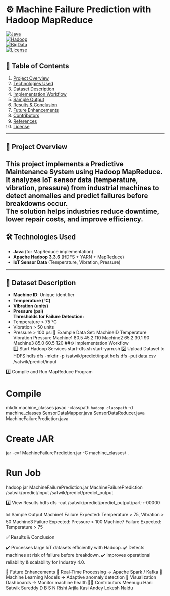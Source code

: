 # ⚙️ Machine Failure Prediction with Hadoop MapReduce  
[![Java](https://img.shields.io/badge/Java-17-orange?logo=java)](https://www.oracle.com/java/)  
[![Hadoop](https://img.shields.io/badge/Hadoop-3.3.6-blue?logo=apache)](https://hadoop.apache.org/)  
[![BigData](https://img.shields.io/badge/Big%20Data-IoT-green?logo=apache-spark)](https://hadoop.apache.org/)  
[![License](https://img.shields.io/badge/License-MIT-yellow.svg)](LICENSE)  

## 📑 Table of Contents
1. [Project Overview](#-project-overview)  
2. [Technologies Used](#-technologies-used)  
3. [Dataset Description](#-dataset-description)  
4. [Implementation Workflow](#-implementation-workflow)  
5. [Sample Output](#-sample-output)  
6. [Results & Conclusion](#-results--conclusion)  
7. [Future Enhancements](#-future-enhancements)  
8. [Contributors](#-contributors)  
9. [References](#-references)  
10. [License](#-license)  
---
## 📌 Project Overview  
This project implements a **Predictive Maintenance System** using **Hadoop MapReduce**.  
It analyzes **IoT sensor data** (temperature, vibration, pressure) from industrial machines to detect anomalies and predict failures **before breakdowns occur**.  
The solution helps industries **reduce downtime, lower repair costs, and improve efficiency**.  
---
## 🛠️ Technologies Used  
- **Java** (for MapReduce implementation)  
- **Apache Hadoop 3.3.6** (HDFS + YARN + MapReduce)  
- **IoT Sensor Data** (Temperature, Vibration, Pressure)  

---

## 📂 Dataset Description  
- **Machine ID**: Unique identifier  
- **Temperature (°C)**  
- **Vibration (units)**  
- **Pressure (psi)**  
**Thresholds for Failure Detection:**  
- Temperature > 75 °C  
- Vibration > 50 units  
- Pressure > 100 psi
📄 Example Data Set:
MachineID  Temperature  Vibration  Pressure
Machine1             80.5             45.2             110
Machine2             65.2             30.1             90
Machine3             85.0             60.5             120
##⚙️ Implementation Workflow  
1️⃣   Start Hadoop Services
start-dfs.sh
start-yarn.sh 
2️⃣   Upload Dataset to HDFS
hdfs dfs -mkdir -p /satwik/predict/input
hdfs dfs -put data.csv /satwik/predict/input

3️⃣   Compile and Run MapReduce Program
# Compile
mkdir machine_classes
javac -classpath `hadoop classpath` -d machine_classes SensorDataMapper.java SensorDataReducer.java MachineFailurePrediction.java

# Create JAR
jar -cvf MachineFailurePrediction.jar -C machine_classes/ .

# Run Job
hadoop jar MachineFailurePrediction.jar MachineFailurePrediction /satwik/predict/input /satwik/predict/predict_output

4️⃣   View Results
hdfs dfs -cat /satwik/predict/predict_output/part-r-00000

📊 Sample Output
Machine1  Failure Expected: Temperature > 75, Vibration > 50
Machine3  Failure Expected: Pressure > 100
Machine7  Failure Expected: Temperature > 75

✅ Results & Conclusion

✔️ Processes large IoT datasets efficiently with Hadoop.
✔️ Detects machines at risk of failure before breakdown.
✔️ Improves operational reliability & scalability for Industry 4.0.

🚀 Future Enhancements
🔹 Real-Time Processing → Apache Spark / Kafka
🔹 Machine Learning Models → Adaptive anomaly detection
🔹 Visualization Dashboards → Monitor machine health
👨‍💻 Contributors
Meenugu Hani Satwik
Sureddy D B S N Rishi
Arjila Kasi
Andey Lokesh Naidu
